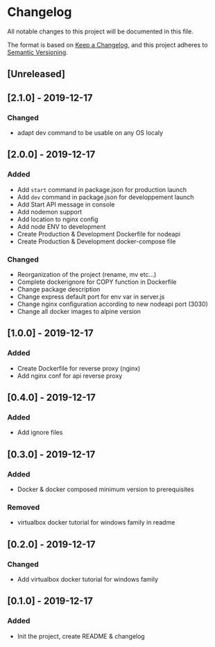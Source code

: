 # Changelog
All notable changes to this project will be documented in this file.

The format is based on [Keep a Changelog](https://keepachangelog.com/en/1.0.0/),
and this project adheres to [Semantic Versioning](https://semver.org/spec/v2.0.0.html).

## [Unreleased]

## [2.1.0] - 2019-12-17
### Changed
- adapt dev command to be usable on any OS localy

## [2.0.0] - 2019-12-17
### Added
- Add `start` command in package.json for production launch
- Add `dev` command in package.json for developpement launch
- Add Start API message in console
- Add nodemon support
- Add location to nginx config
- Add node ENV to development
- Create Production & Development Dockerfile for nodeapi
- Create Production & Development docker-compose file

### Changed
- Reorganization of the project (rename, mv etc...)
- Complete dockerignore for COPY function in Dockerfile
- Change package description
- Change express default port for env var in server.js
- Change nginx configuration according to new nodeapi port (3030)
- Change all docker images to alpine version

## [1.0.0] - 2019-12-17
### Added
- Create Dockerfile for reverse proxy (nginx)
- Add nginx conf for api reverse proxy

## [0.4.0] - 2019-12-17
### Added
- Add ignore files

## [0.3.0] - 2019-12-17
### Added
- Docker & docker composed minimum version to prerequisites

### Removed
- virtualbox docker tutorial for windows family in readme

## [0.2.0] - 2019-12-17
### Changed
- Add virtualbox docker tutorial for windows family

## [0.1.0] - 2019-12-17
### Added
- Init the project, create README & changelog